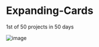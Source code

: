 # Expanding-Cards
1st of 50 projects in 50 days


![image](https://user-images.githubusercontent.com/110575295/219703735-c7800d62-1f61-4884-8893-68912cf1540d.png)

